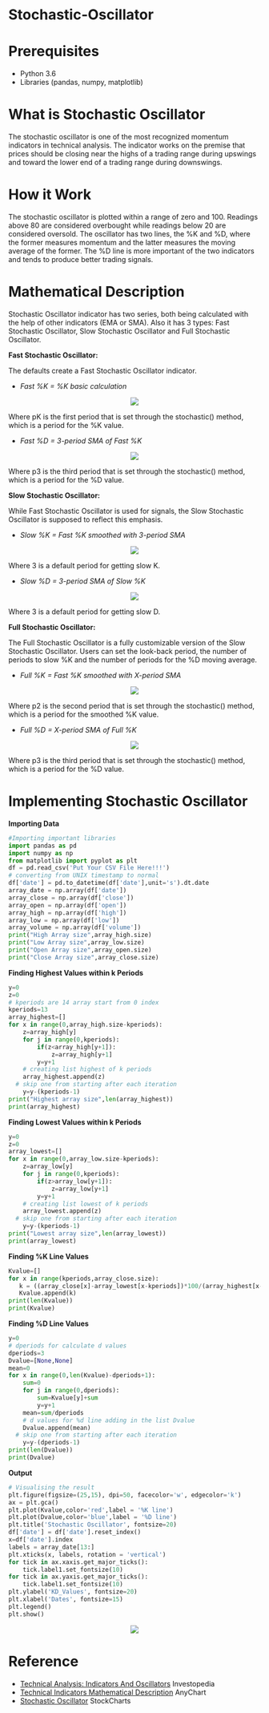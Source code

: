# Stochastic-Oscillator
# Prerequisites
* Python 3.6
* Libraries (pandas, numpy, matplotlib)
# What is Stochastic Oscillator
 The stochastic oscillator is one of the most recognized momentum indicators in technical analysis. The indicator works on the premise that prices should be closing near the highs of a trading range during upswings and toward the lower end of a trading range during downswings.
# How it Work
 The stochastic oscillator is plotted within a range of zero and 100. Readings above 80 are considered overbought while readings below 20 are considered oversold. The oscillator has two lines, the %K and %D, where the former measures momentum and the latter measures the moving average of the former. The %D line is more important of the two indicators and tends to produce better trading signals.
# Mathematical Description
Stochastic Oscillator indicator has two series, both being calculated with the help of other indicators (EMA or SMA). Also it has 3 types: Fast Stochastic Oscillator, Slow Stochastic Oscillator and Full Stochastic Oscillator.

**Fast Stochastic Oscillator:**

The defaults create a Fast Stochastic Oscillator indicator.
* *Fast %K = %K basic calculation*
<p align="center"> 
<img src="https://static.anychart.com/images/technical_indicators/fastK.png"></p>

Where pK is the first period that is set through the stochastic() method, which is a period for the %K value.
* *Fast %D = 3-period SMA of Fast %K*
<p align="center"> 
<img src="https://static.anychart.com/images/technical_indicators/fastD.png"></p>

Where p3 is the third period that is set through the stochastic() method, which is a period for the %D value.

**Slow Stochastic Oscillator:**

While Fast Stochastic Oscillator is used for signals, the Slow Stochastic Oscillator is supposed to reflect this emphasis.
* *Slow %K = Fast %K smoothed with 3-period SMA*
<p align="center"> 
<img src="https://static.anychart.com/images/technical_indicators/slowK.png"></p>

Where 3 is a default period for getting slow K.
* *Slow %D = 3-period SMA of Slow %K*
<p align="center"> 
<img src="https://static.anychart.com/images/technical_indicators/slowD.png"></p>

Where 3 is a default period for getting slow D.

**Full Stochastic Oscillator:**

The Full Stochastic Oscillator is a fully customizable version of the Slow Stochastic Oscillator. Users can set the look-back period, the number of periods to slow %K and the number of periods for the %D moving average.
* *Full %K = Fast %K smoothed with X-period SMA*
<p align="center"> 
<img src="https://static.anychart.com/images/technical_indicators/fullK.png"></p>

Where p2 is the second period that is set through the stochastic() method, which is a period for the smoothed %K value.
* *Full %D = X-period SMA of Full %K*
<p align="center"> 
<img src="https://static.anychart.com/images/technical_indicators/fullD.png"></p>

Where p3 is the third period that is set through the stochastic() method, which is a period for the %D value.
# Implementing Stochastic Oscillator
**Importing Data**
```python
#Importing important libraries
import pandas as pd
import numpy as np
from matplotlib import pyplot as plt
df = pd.read_csv('Put Your CSV File Here!!!')
# converting from UNIX timestamp to normal
df['date'] = pd.to_datetime(df['date'],unit='s').dt.date
array_date = np.array(df['date'])
array_close = np.array(df['close'])
array_open = np.array(df['open'])
array_high = np.array(df['high'])
array_low = np.array(df['low'])
array_volume = np.array(df['volume'])
print("High Array size",array_high.size)
print("Low Array size",array_low.size)
print("Open Array size",array_open.size)
print("Close Array size",array_close.size)
```
**Finding Highest Values within k Periods**
```python
y=0
z=0
# kperiods are 14 array start from 0 index
kperiods=13
array_highest=[]
for x in range(0,array_high.size-kperiods):
	z=array_high[y]
	for j in range(0,kperiods):
		if(z<array_high[y+1]):
			z=array_high[y+1]
		y=y+1
	# creating list highest of k periods
	array_highest.append(z)
  # skip one from starting after each iteration
	y=y-(kperiods-1)
print("Highest array size",len(array_highest))
print(array_highest)
```
**Finding Lowest Values within k Periods**
```python
y=0
z=0
array_lowest=[]
for x in range(0,array_low.size-kperiods):
	z=array_low[y]
	for j in range(0,kperiods):
		if(z>array_low[y+1]):
			z=array_low[y+1]
		y=y+1
	# creating list lowest of k periods
	array_lowest.append(z)
  # skip one from starting after each iteration
	y=y-(kperiods-1)
print("Lowest array size",len(array_lowest))
print(array_lowest)
```
**Finding %K Line Values**
```python
Kvalue=[]
for x in range(kperiods,array_close.size):
   k = ((array_close[x]-array_lowest[x-kperiods])*100/(array_highest[x-kperiods]-array_lowest[x-kperiods]))
   Kvalue.append(k)
print(len(Kvalue))
print(Kvalue)
```
**Finding %D Line Values**
```python
y=0
# dperiods for calculate d values
dperiods=3
Dvalue=[None,None]
mean=0
for x in range(0,len(Kvalue)-dperiods+1):
	sum=0
	for j in range(0,dperiods):
		sum=Kvalue[y]+sum
		y=y+1
	mean=sum/dperiods
	# d values for %d line adding in the list Dvalue
	Dvalue.append(mean)
  # skip one from starting after each iteration
	y=y-(dperiods-1)
print(len(Dvalue))
print(Dvalue)
```
**Output**
```python
# Visualising the result
plt.figure(figsize=(25,15), dpi=50, facecolor='w', edgecolor='k')
ax = plt.gca() 
plt.plot(Kvalue,color='red',label = '%K line')
plt.plot(Dvalue,color='blue',label = '%D line')
plt.title('Stochastic Oscillator', fontsize=20)
df['date'] = df['date'].reset_index()
x=df['date'].index
labels = array_date[13:]
plt.xticks(x, labels, rotation = 'vertical')
for tick in ax.xaxis.get_major_ticks():
    tick.label1.set_fontsize(10)
for tick in ax.yaxis.get_major_ticks():
    tick.label1.set_fontsize(10)
plt.ylabel('KD_Values', fontsize=20)
plt.xlabel('Dates', fontsize=15)
plt.legend()
plt.show()
```
<p align="center">
  <img src=https://user-images.githubusercontent.com/26857440/38804573-77031dfc-4190-11e8-954f-1dcc2d2e7d46.PNG></p>
  
# Reference
* [Technical Analysis: Indicators And Oscillators](https://www.investopedia.com/terms/s/stochasticoscillator.asp) Investopedia
* [Technical Indicators Mathematical Description](https://docs.anychart.com/Stock_Charts/Technical_Indicators/Mathematical_Description#stochastic_oscillator) AnyChart
* [Stochastic Oscillator](http://stockcharts.com/school/doku.php?id=chart_school:technical_indicators:stochastic_oscillator_fast_slow_and_full) StockCharts
